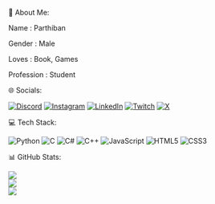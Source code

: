 💫 About Me:
                                                         
Name         : Parthiban

Gender       : Male

Loves        : Book, Games

Profession   : Student  


🌐 Socials:

[![Discord](https://img.shields.io/badge/Discord-%237289DA.svg?logo=discord&logoColor=white)](https://discord.gg/https://discord.com/invite/hHkHRFb4) [![Instagram](https://img.shields.io/badge/Instagram-%23E4405F.svg?logo=Instagram&logoColor=white)](https://instagram.com/Ikarus_Fell_01) [![LinkedIn](https://img.shields.io/badge/LinkedIn-%230077B5.svg?logo=linkedin&logoColor=white)](https://linkedin.com/in/linkedin.com/in/s-parthiban) [![Twitch](https://img.shields.io/badge/Twitch-%239146FF.svg?logo=Twitch&logoColor=white)](https://twitch.tv/ikarussfell) [![X](https://img.shields.io/badge/X-black.svg?logo=X&logoColor=white)](https://x.com/IkarusFell_01) 

💻 Tech Stack:

![Python](https://img.shields.io/badge/python-3670A0?style=for-the-badge&logo=python&logoColor=ffdd54) ![C](https://img.shields.io/badge/c-%2300599C.svg?style=for-the-badge&logo=c&logoColor=white) ![C#](https://img.shields.io/badge/c%23-%23239120.svg?style=for-the-badge&logo=csharp&logoColor=white) ![C++](https://img.shields.io/badge/c++-%2300599C.svg?style=for-the-badge&logo=c%2B%2B&logoColor=white) ![JavaScript](https://img.shields.io/badge/javascript-%23323330.svg?style=for-the-badge&logo=javascript&logoColor=%23F7DF1E) ![HTML5](https://img.shields.io/badge/html5-%23E34F26.svg?style=for-the-badge&logo=html5&logoColor=white) ![CSS3](https://img.shields.io/badge/css3-%231572B6.svg?style=for-the-badge&logo=css3&logoColor=white)

📊 GitHub Stats:

![](https://github-readme-stats.vercel.app/api?username=IkarusFell&theme=transparent&hide_border=false&include_all_commits=false&count_private=false)<br/>
![](https://github-readme-streak-stats.herokuapp.com/?user=IkarusFell&theme=transparent&hide_border=false)<br/>
![](https://github-readme-stats.vercel.app/api/top-langs/?username=IkarusFell&theme=transparent&hide_border=false&include_all_commits=false&count_private=false&layout=compact)


